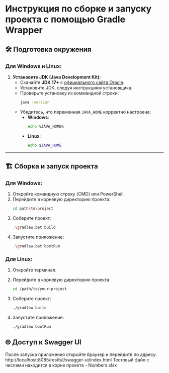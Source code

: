 # Инструкция по сборке и запуску проекта с помощью Gradle Wrapper

## 🛠️ Подготовка окружения

### **Для Windows и Linux:**

1. **Установите JDK (Java Development Kit):**
    - Скачайте **JDK 17+** с [официального сайта Oracle](https://www.oracle.com/java/technologies/javase-downloads.html).
    - Установите JDK, следуя инструкциям установщика.
    - Проверьте установку из коммандной строки:
      ```bash
      java -version
      ```
    - Убедитесь, что переменная `JAVA_HOME` корректно настроена:
        - **Windows**:
          ```bash
          echo %JAVA_HOME%
          ```
        - **Linux**:
          ```bash
          echo $JAVA_HOME
          ```

---

## 🏗️ Сборка и запуск проекта

### **Для Windows:**

1. Откройте командную строку (CMD) или PowerShell.
2. Перейдите в корневую директорию проекта:
   ```bash
   cd path\to\project
3. Соберите проект:
   ```bash
   .\gradlew.bat build
4. Запустите приложение:
   ```bash
   .\gradlew.bat bootRun

### **Для Linux:**
1. Откройте терминал.

2. Перейдите в корневую директорию проекта:
    ```bash
    cd /path/to/your-project
3. Соберите проект:

    ```bash
    ./gradlew build
4. Запустите приложение:
    ```bash
    ./gradlew bootRun

## 🌐 Доступ к Swagger UI
После запуска приложения откройте браузер и перейдите по адресу: http://localhost:8085/restful/swagger-ui/index.html
Тестовый файл с числами находится в корне проекта - Numbers.xlsx